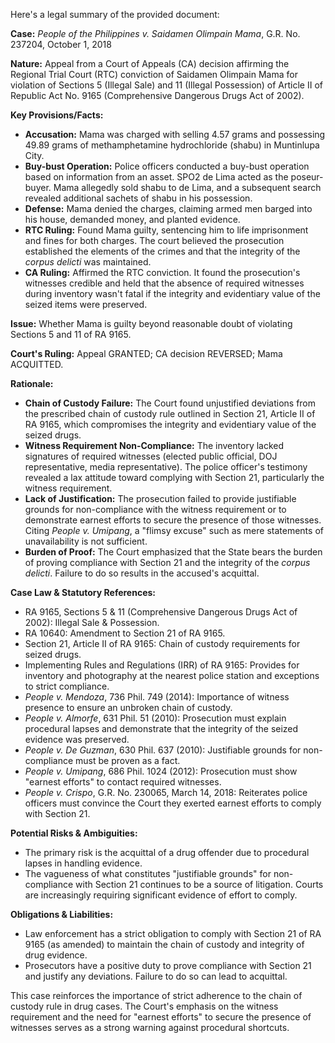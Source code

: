 Here's a legal summary of the provided document:

**Case:** *People of the Philippines v. Saidamen Olimpain Mama*, G.R. No. 237204, October 1, 2018

**Nature:** Appeal from a Court of Appeals (CA) decision affirming the Regional Trial Court (RTC) conviction of Saidamen Olimpain Mama for violation of Sections 5 (Illegal Sale) and 11 (Illegal Possession) of Article II of Republic Act No. 9165 (Comprehensive Dangerous Drugs Act of 2002).

**Key Provisions/Facts:**

*   **Accusation:** Mama was charged with selling 4.57 grams and possessing 49.89 grams of methamphetamine hydrochloride (shabu) in Muntinlupa City.
*   **Buy-bust Operation:** Police officers conducted a buy-bust operation based on information from an asset. SPO2 de Lima acted as the poseur-buyer. Mama allegedly sold shabu to de Lima, and a subsequent search revealed additional sachets of shabu in his possession.
*   **Defense:** Mama denied the charges, claiming armed men barged into his house, demanded money, and planted evidence.
*   **RTC Ruling:** Found Mama guilty, sentencing him to life imprisonment and fines for both charges. The court believed the prosecution established the elements of the crimes and that the integrity of the *corpus delicti* was maintained.
*   **CA Ruling:** Affirmed the RTC conviction. It found the prosecution's witnesses credible and held that the absence of required witnesses during inventory wasn't fatal if the integrity and evidentiary value of the seized items were preserved.

**Issue:** Whether Mama is guilty beyond reasonable doubt of violating Sections 5 and 11 of RA 9165.

**Court's Ruling:**  Appeal GRANTED; CA decision REVERSED; Mama ACQUITTED.

**Rationale:**

*   **Chain of Custody Failure:** The Court found unjustified deviations from the prescribed chain of custody rule outlined in Section 21, Article II of RA 9165, which compromises the integrity and evidentiary value of the seized drugs.
*   **Witness Requirement Non-Compliance:**  The inventory lacked signatures of required witnesses (elected public official, DOJ representative, media representative). The police officer's testimony revealed a lax attitude toward complying with Section 21, particularly the witness requirement.
*   **Lack of Justification:** The prosecution failed to provide justifiable grounds for non-compliance with the witness requirement or to demonstrate earnest efforts to secure the presence of those witnesses. Citing *People v. Umipang*, a "flimsy excuse" such as mere statements of unavailability is not sufficient.
*   **Burden of Proof:** The Court emphasized that the State bears the burden of proving compliance with Section 21 and the integrity of the *corpus delicti*. Failure to do so results in the accused's acquittal.

**Case Law & Statutory References:**

*   RA 9165, Sections 5 & 11 (Comprehensive Dangerous Drugs Act of 2002): Illegal Sale & Possession.
*   RA 10640: Amendment to Section 21 of RA 9165.
*   Section 21, Article II of RA 9165: Chain of custody requirements for seized drugs.
*   Implementing Rules and Regulations (IRR) of RA 9165: Provides for inventory and photography at the nearest police station and exceptions to strict compliance.
*   *People v. Mendoza*, 736 Phil. 749 (2014):  Importance of witness presence to ensure an unbroken chain of custody.
*   *People v. Almorfe*, 631 Phil. 51 (2010): Prosecution must explain procedural lapses and demonstrate that the integrity of the seized evidence was preserved.
*   *People v. De Guzman*, 630 Phil. 637 (2010): Justifiable grounds for non-compliance must be proven as a fact.
*   *People v. Umipang*, 686 Phil. 1024 (2012): Prosecution must show "earnest efforts" to contact required witnesses.
*   *People v. Crispo*, G.R. No. 230065, March 14, 2018: Reiterates police officers must convince the Court they exerted earnest efforts to comply with Section 21.

**Potential Risks & Ambiguities:**

*   The primary risk is the acquittal of a drug offender due to procedural lapses in handling evidence.
*   The vagueness of what constitutes "justifiable grounds" for non-compliance with Section 21 continues to be a source of litigation. Courts are increasingly requiring significant evidence of effort to comply.

**Obligations & Liabilities:**

*   Law enforcement has a strict obligation to comply with Section 21 of RA 9165 (as amended) to maintain the chain of custody and integrity of drug evidence.
*   Prosecutors have a positive duty to prove compliance with Section 21 and justify any deviations.  Failure to do so can lead to acquittal.

This case reinforces the importance of strict adherence to the chain of custody rule in drug cases. The Court's emphasis on the witness requirement and the need for "earnest efforts" to secure the presence of witnesses serves as a strong warning against procedural shortcuts.
